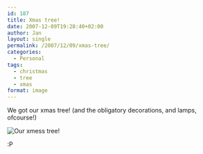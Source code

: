 ```yaml
---
id: 187
title: Xmas tree!
date: 2007-12-09T19:28:40+02:00
author: Jan
layout: single
permalink: /2007/12/09/xmas-tree/
categories:
  - Personal
tags:
  - christmas
  - tree
  - xmas
format: image
---
```

We got our xmas tree! (and the obligatory decorations, and lamps, ofcourse!)

![Our xmess tree!](/assets/images/2007/12/IMG_3885_002-sm.jpg) 

:P
